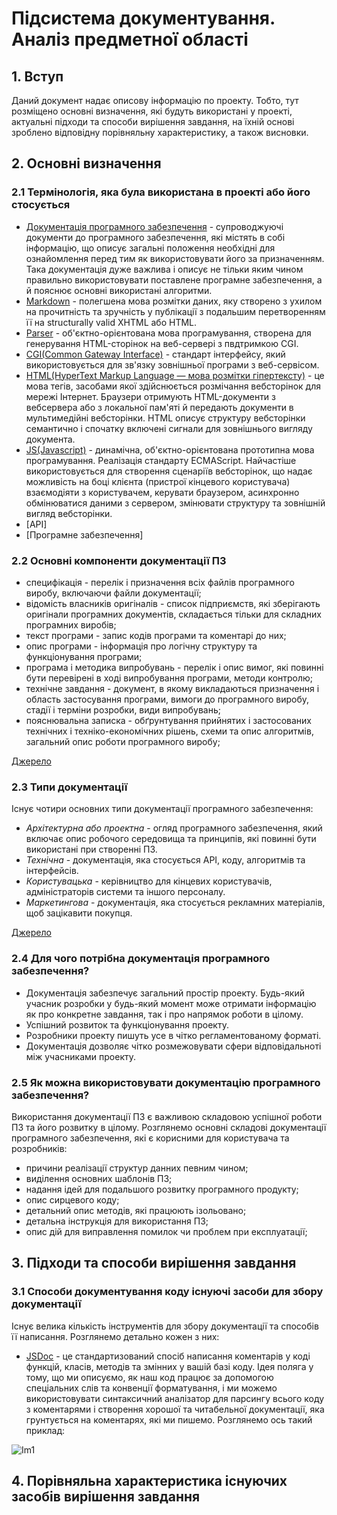 # Підсистема документування. Аналіз предметної області

## 1. Вступ

Даний документ надає описову інформацію по проекту. Тобто, тут розміщено основні визначення, які будуть використані у проекті, актуальні підходи та способи вирішення завдання, на їхній основі зроблено відповідну порівняльну характеристику, а також висновки.

## 2. Основні визначення

### 2.1 Термінологія, яка була використана в проекті або його стосується

* [Документація програмного забезпечення](https://uk.wikipedia.org/wiki/Документація_програмного_забезпечення) - супроводжуючі документи до програмного забезпечення, які містять в собі інформацію, що описує загальні положення необхідні для ознайомлення перед тим як використовувати його за призначенням. Така документація дуже важлива і описує не тільки яким чином правильно використовувати поставлене програмне забезпечення, а й пояснює основні використані алгоритми.
* [Markdown](https://uk.wikipedia.org/wiki/Markdown) - полегшена мова розмітки даних, яку створено з ухилом на прочитність та зручність у публікації з подальшим перетворенням її на structurally valid XHTML або HTML.
* [Parser](https://ru.wikipedia.org/wiki/Parser) - об'єктно-орієнтована мова програмування, створена для генерування HTML-сторінок на веб-сервері з пвдтримкою CGI.
* [CGI(Common Gateway Interface)](https://ru.wikipedia.org/wiki/CGI) - стандарт інтерфейсу, який використовується для зв'язку зовнішньої програми з веб-сервісом.
* [HTML(HyperText Markup Language — мова розмітки гіпертексту)](https://uk.wikipedia.org/wiki/HTML) - це мова тегів, засобами якої здійснюється розмічання вебсторінок для мережі Інтернет. Браузери отримують HTML-документи з вебсервера або з локальної пам'яті й передають документи в мультимедійні вебсторінки. HTML описує структуру вебсторінки семантично і спочатку включені сигнали для зовнішнього вигляду документа.
* [JS(Javascript)](https://uk.wikipedia.org/wiki/JavaScript) - динамічна, об'єктно-орієнтована прототипна мова програмування. Реалізація стандарту ECMAScript. Найчастіше використовується для створення сценаріїв вебсторінок, що надає можливість на боці клієнта (пристрої кінцевого користувача) взаємодіяти з користувачем, керувати браузером, асинхронно обмінюватися даними з сервером, змінювати структуру та зовнішній вигляд вебсторінки.
* [API]
* [Програмне забезпечення]

### 2.2 Основні компоненти документації ПЗ

* специфікація - перелік і призначення всіх файлів програмного виробу, включаючи файли документації;
* відомість власників оригіналів - список підприємств, які зберігають оригінали програмних документів, складається тільки для складних програмних виробів;
* текст програми - запис кодів програми та коментарі до них;
* опис програми - інформація про логічну структуру та функціонування програми;
* програма і методика випробувань - перелік і опис вимог, які повинні бути перевірені в ході випробування програми, методи контролю;
* технічне завдання - документ, в якому викладаються призначення і область застосування програми, вимоги до програмного виробу, стадії і терміни розробки, види випробувань;
* пояснювальна записка - обґрунтування прийнятих і застосованих технічних і техніко-економічних рішень, схеми та опис алгоритмів, загальний опис роботи програмного виробу;

[Джерело](https://uk.wikipedia.org/wiki/Документація_програмного_забезпечення)

### 2.3 Типи документації

Існує чотири основних типи документації програмного забезпечення:
* _Архітектурна або проектна_ - огляд програмного забезпечення, який включає опис робочого середовища та принципів, які повинні бути використані при створенні ПЗ.
* _Технічна_ - документація, яка стосується API, коду, алгоритмів та інтерфейсів.
* _Користувацька_ - керівництво для кінцевих користувачів, адміністраторів системи та іншого персоналу.
* _Маркетингова_ - документація, яка стосується рекламних матеріалів, щоб зацікавити покупця.

[Джерело](https://ru.wikipedia.org/wiki/Документация_на_программное_обеспечение#Типы_документации)

### 2.4 Для чого потрібна документація програмного забезпечення?
* Документація забезпечує загальний простір проекту. Будь-який учасник розробки у будь-який момент може отримати інформацію як про конкретне завдання, так і про напрямок роботи в цілому.
* Успішний розвиток та функціонування проекту.
* Розробники проекту пишуть усе в чітко регламентованому форматі.
* Документація дозволяє чітко розмежовувати сфери відповідальноті між учасниками проекту.

### 2.5 Як можна використовувати документацію програмного забезпечення?

Використання документації ПЗ є важливою складовою успішної роботи ПЗ та його розвитку в цілому. Розглянемо основні складові документації програмного забезпечення, які є корисними для користувача та розробників:
* причини реалізації структур данних певним чином;
* виділення основних шаблонів ПЗ;
* надання ідей для подальшого розвитку програмного продукту;
* опис сирцевого коду;
* детальний опис методів, які працюють ізольовано;
* детальна інструкція для використання ПЗ;
* опис дій для виправлення помилок чи проблем при експлуатації;

## 3. Підходи та способи вирішення завдання 

### 3.1 Способи документування коду існуючі засоби для збору документації
Існує велика кількість інструментів для збору документації та способів її написання. Розглянемо детально кожен з них:
* [JSDoc](https://webformyself.com/dokumentirovanie-proektov-javascript/) - це стандартизований спосіб написання коментарів у коді функцій, класів, методів та змінних у вашій базі коду. Ідея поляга у тому, що ми описуємо, як наш код працює за допомогою спеціальних слів та конвенції форматування, і ми можемо використовувати синтаксичний аналізатор для парсингу всього коду з коментарями і створення хорошої та читабельної документації, яка грунтується на коментарях, які ми пишемо. Розглянемо ось такий приклад: 

![Im1](https://drive.google.com/drive/u/0/folders/1yc1Jq2i8xTLsDXvB3I65K0h2J9br5R11)

## 4. Порівняльна характеристика існуючих засобів вирішення завдання
